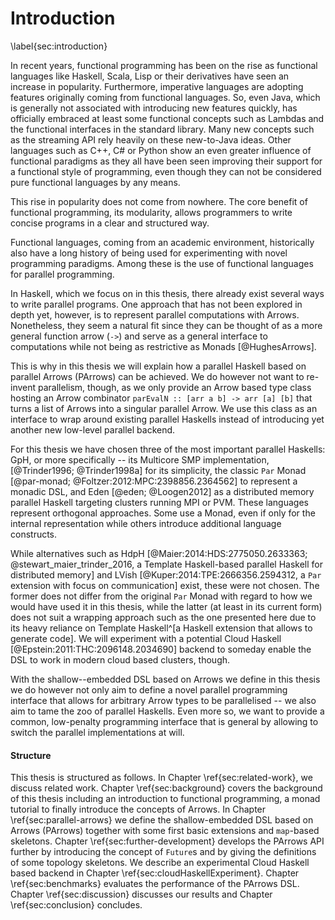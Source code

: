 # Introduction
\label{sec:introduction}

In recent years, functional programming has been on the rise as functional
languages like Haskell, Scala, Lisp or their derivatives have seen an increase in popularity.
Furthermore, imperative languages are adopting features
originally coming from functional languages. So, even Java, which is
generally not associated with introducing new features quickly, has officially
embraced at least some functional concepts such as Lambdas and the functional
interfaces in the standard library. Many new concepts such as
the streaming API rely heavily on these new-to-Java ideas.
Other languages such as C++, C# or Python show an even greater influence of functional
paradigms as they all have been seen improving their support for a functional style of programming,
even though they can not be considered pure functional languages by any means.

This rise in popularity does not come from nowhere. The core benefit
of functional programming, its modularity, allows programmers
to write concise programs in a clear and structured way.

Functional languages, coming from an academic environment,
historically also have a long history of being used for 
experimenting with novel programming paradigms. Among these is
the use of functional languages for parallel programming.

In Haskell, which we focus on in this thesis, there already exist several
ways to write parallel programs.
One approach that has not been explored in depth yet, however, is to represent
parallel computations with Arrows. Nonetheless, they seem a natural fit since they can be
thought of as a more general function arrow
(`->`) and serve as a general interface to computations while not being as
restrictive as Monads [@HughesArrows].

This is why in this thesis
we will explain how a parallel Haskell based on parallel Arrows (PArrows) can be achieved.
We do however not want to re-invent parallelism, though, as we only provide an
Arrow based type class hosting an Arrow combinator
`parEvalN :: [arr a b] -> arr [a] [b]` that turns a list of Arrows into a
singular parallel Arrow. We use this class as an interface to wrap around existing
parallel Haskells instead of introducing yet another new low-level parallel
backend.

For this thesis we have chosen three of the most important parallel Haskells:
GpH, or more specifically -- its Multicore SMP implementation, [@Trinder1996; @Trinder1998a] for its simplicity,
the classic `Par` Monad [@par-monad; @Foltzer:2012:MPC:2398856.2364562]
to represent a monadic DSL, and Eden [@eden; @Loogen2012] as a
distributed memory parallel Haskell targeting clusters running MPI or PVM.
These languages represent orthogonal approaches.
Some use a Monad, even if only for the internal representation
while others introduce additional language constructs.

While alternatives such as HdpH [@Maier:2014:HDS:2775050.2633363; @stewart_maier_trinder_2016, a Template Haskell-based parallel Haskell for distributed memory]
and LVish [@Kuper:2014:TPE:2666356.2594312, a `Par` extension with focus on communication] exist,
these were not chosen. The former does not differ from the original
`Par` Monad with regard to how we would have used it in this thesis,
while the latter (at least in its current form) does not suit a wrapping approach
such as the one presented here due to its heavy reliance on Template Haskell^[a Haskell extension that allows to generate code]. We will
experiment with a potential Cloud Haskell [@Epstein:2011:THC:2096148.2034690] backend
to someday enable the DSL to work in modern cloud based clusters, though.

With the shallow--embedded DSL based on Arrows we define in this thesis
we do however not only aim to define a novel parallel programming
interface that allows for arbitrary Arrow types to be parallelised --
we also aim to tame the zoo of parallel Haskells.
Even more so, we want to provide a common,
low-penalty programming interface that is general by allowing
to switch the parallel implementations at will.

#### Structure

This thesis is structured as follows. In Chapter \ref{sec:related-work}, we discuss
related work. Chapter \ref{sec:background} covers the background of this thesis
including an introduction to functional programming, a monad tutorial to finally
introduce the concepts of Arrows.
In Chapter \ref{sec:parallel-arrows} we define the shallow-embedded DSL based on Arrows (PArrows)
together with some first basic extensions and `map`-based skeletons.
Chapter \ref{sec:further-development} develops the PArrows API further
by introducing the concept of `Future`s and by giving the definitions of some topology
skeletons. We describe an experimental Cloud Haskell based backend in Chapter \ref{sec:cloudHaskellExperiment}.
Chapter \ref{sec:benchmarks} evaluates the performance of the PArrows DSL.
Chapter \ref{sec:discussion} discusses our results and Chapter \ref{sec:conclusion} concludes.
